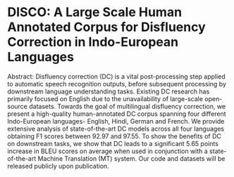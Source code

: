 # DISCO: A Large Scale Human Annotated Corpus for Disfluency Correction in Indo-European Languages

Abstract: Disfluency correction (DC) is a vital post-processing step applied to automatic speech recognition outputs, before subsequent processing by downstream language understanding tasks. Existing DC research has primarily focused on English due to the unavailability of large-scale open-source datasets. Towards the goal of multilingual disfluency correction, we present a high-quality human-annotated DC corpus spanning four different Indo-European languages- English, Hindi, German and French. We provide extensive analysis of state-of-the-art DC models across all four languages obtaining F1 scores between 92.97 and 97.55. To show the benefits of DC on downstream tasks, we show that DC leads to a significant 5.65 points increase in BLEU scores on average when used in conjunction with a state-of-the-art Machine Translation (MT) system. Our code and datasets will be released publicly upon publication. 

